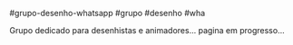 #grupo-desenho-whatsapp #grupo #desenho #wha

Grupo dedicado para desenhistas e animadores... pagina em progresso...
